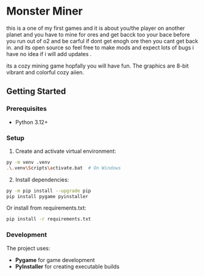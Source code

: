 # Monster Miner

this is a one of my first games and it is about you/the player on another planet and you have to mine for ores and get bacck too your bace before you run out of o2 and be carful if dont get enogh ore then you cant get back in. and its open source so feel free to make mods and expect lots of bugs i have no idea if i will add updates .

its a cozy mining game hopfally you will have fun. The graphics are 8-bit vibrant and colorful cozy aiien. 


## Getting Started

### Prerequisites
- Python 3.12+

### Setup

1. Create and activate virtual environment:
```bash
py -m venv .venv
.\.venv\Scripts\activate.bat  # On Windows
```

2. Install dependencies:
```bash
py -m pip install --upgrade pip
pip install pygame pyinstaller
```

Or install from requirements.txt:
```bash
pip install -r requirements.txt
```

### Development

The project uses:
- **Pygame** for game development
- **PyInstaller** for creating executable builds
